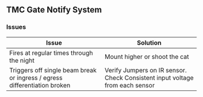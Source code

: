 ## TMC Gate Notify System

### Issues

| Issue | Solution |
|---------|-----------|
| Fires at regular times through the night | Mount higher or shoot the cat |
| Triggers off single beam break or ingress / egress differentiation broken | Verify Jumpers on IR sensor. Check Consistent input voltage from each sensor |

